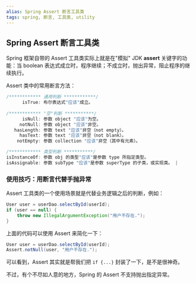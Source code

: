 ```yaml
---
alias: Spring Assert 断言工具类
tags: spring, 断言, 工具类, utility
---
```


## Spring Assert 断言工具类

Spring 框架自带的 Assert 工具类实际上就是在"模拟" JDK **assert** 关键字的功能：当 boolean 表达式成立时，程序继续；不成立时，抛出异常，阻止程序的继续执行。

Assert 类中的常用断言方法：  

```java
/************ 通用判断 ************/
      isTrue: 布尔表达式"应该"成立。
      
/************ "空"判断 ***********/
      isNull: 参数 object "应该"为空。
     notNull: 参数 object "应该"非空。
   hasLength: 参数 text "应该"非空（not empty）。
     hasText: 参数 text "应该"非空（not blank）。
    notEmpty: 参数 collection "应该"非空（其中有元素）。

/************ 类型判断 ***********/
isInstanceOf: 参数 obj 的类型"应该"是参数 type 所指定类型。
isAssignable: 参数 subType "应该"是参数 superType 的子类，或实现类。 |
```


### 使用技巧：用断言代替手抛异常

Assert 工具类的一个使用场景就是代替业务逻辑之后的判断，例如：

```java
User user = userDao.selectById(userId);
if (user == null) {
    throw new IllegalArgumentException("用户不存在.");
}
```

上面的代码可以使用 Assert 来简化一下：

```java
User user = userDao.selectById(userId);
Assert.notNull(user, "用户不存在.");
```

可以看到，Assert 其实就是帮我们把 `if {...}` 封装了一下，是不是很神奇。

不过，有个不尽如人意的地方，Spring 的 Assert 不支持抛出指定异常。
